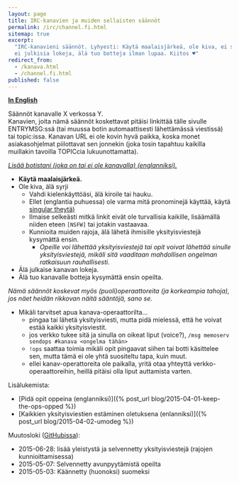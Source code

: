 ```yaml
---
layout: page
title: IRC-kanavien ja muiden sellaisten säännöt
permalink: /irc/channel.fi.html
sitemap: true
excerpt:
  "IRC-kanavieni säännöt. Lyhyesti: Käytä maalaisjärkeä, ole kiva, ei syrjintää,
  ei julkisia lokeja, älä tuo botteja ilman lupaa. Kiitos ♥"
redirect_from:
  - /kanava.html
  - /channel.fi.html
published: false
---
```


**[In English](channel.html)**

Säännöt kanavalle X verkossa Y.<br/>Kanavien, joita nämä säännöt koskettavat
pitäisi linkittää tälle sivulle ENTRYMSG:ssä (tai muussa botin automaattisesti
lähettämässä viestissä) tai topic:issa. Kanavan URL ei ole kovin hyvä paikka,
koska monet asiakasohjelmat piilottavat sen jonnekin (joka tosin tapahtuu
kaikilla muillakin tavoilla TOPICcia lukuunottamatta).

_[Lisää botistani (joka on tai ei ole kanavalla) (englanniksi).](bot.html)_

- **Käytä maalaisjärkeä.**
- Ole kiva, älä syrji
  - Vahdi kielenkäyttöäsi, älä kiroile tai hauku.
  - Ellet (englantia puhuessa) ole varma mitä pronominejä käyttää, käytä
    [singular theytä)](https://en.wikipedia.org/wiki/Singular_they)
  - Ilmaise selkeästi mitkä linkit eivät ole turvallisia kaikille, lisäämällä
    niiden eteen `[NSFW]` tai jotakin vastaavaa.
  - Kunnioita muiden rajoja, älä lähetä ihmisille yksityisviestejä kysymättä
    ensin.
    - _Opeille voi lähettää yksityisviestejä tai opit voivat lähettää sinulle
      yksityisviestejä, mikäli sitä vaaditaan mahdollisen ongelman ratkaisuun
      rauhallisesti._
- Älä julkaise kanavan lokeja.
- Älä tuo kanavalle botteja kysymättä ensin opeilta.

_Nämä säännöt koskevat myös (puoli)operaattoreita (ja korkeampia tahoja), jos
näet heidän rikkovan näitä sääntöjä, sano se._

- Mikäli tarvitset apua kanava-operaattorilta...
  - pingaa tai lähetä yksityisviesti, mutta pidä mielessä, että he voivat estää
    kaikki yksityisviestit.
  - jos verkko tukee sitä ja sinulla on oikeat liput (voice?),
    `/msg memoserv sendops #kanava <ongelma tähän>`
  - `!ops` saattaa toimia mikäli opit pingaavat siihen tai botti käsittelee sen,
    mutta tämä ei ole yhtä suositeltu tapa, kuin muut.
  - ellei kanav-operattoreita ole paikalla, yritä otaa yhteyttä
    verkko-operaattoreihin, heillä pitäisi olla liput auttamista varten.

Lisälukemista:

- [Pidä opit oppeina (englanniksi)]({% post_url blog/2015-04-01-keep-the-ops-opped %})
- [Kaikkien yksityisviestien estäminen
  oletuksena (enlanniksi)]({% post_url blog/2015-04-02-umodeg %})

Muutosloki
([GitHubissa](https://github.com/Mikaela/mikaela.github.io/commits/master/pages/channel.fi.markdown)):

- 2015-06-28: lisää yleistystä ja selvennetty yksityisviestejä (rajojen
  kunnioittamisessa)
- 2015-05-07: Selvennetty avunpyytämistä opeilta
- 2015-05-03: Käännetty (huonoksi) suomeksi
